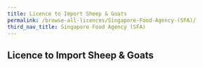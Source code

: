 ```yaml
---
title: Licence to Import Sheep & Goats
permalink: /browse-all-licences/Singapore-Food-Agency-(SFA)/
third_nav_title: Singapore Food Agency (SFA)
---
```

## Licence to Import Sheep & Goats
